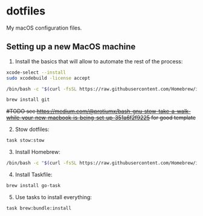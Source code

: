 # dotfiles

My macOS configuration files.

## Setting up a new MacOS machine

1. Install the basics that will allow to automate the rest of the process:

```sh
xcode-select --install
sudo xcodebuild -license accept

/bin/bash -c "$(curl -fsSL https://raw.githubusercontent.com/Homebrew/install/master/install.sh)"

brew install git
```

~~#TODO see https://medium.com/@protiumx/bash-gnu-stow-take-a-walk-while-your-new-macbook-is-being-set-up-351a6f2f9225 for good template~~

2. Stow dotfiles:

```sh
task stow:stow
```

3. Install Homebrew:

```sh
/bin/bash -c "$(curl -fsSL https://raw.githubusercontent.com/Homebrew/install/HEAD/install.sh)"
```

4. Install Taskfile:

```sh
brew install go-task
```

5. Use tasks to install everything:

```sh
task brew:bundle:install
```
